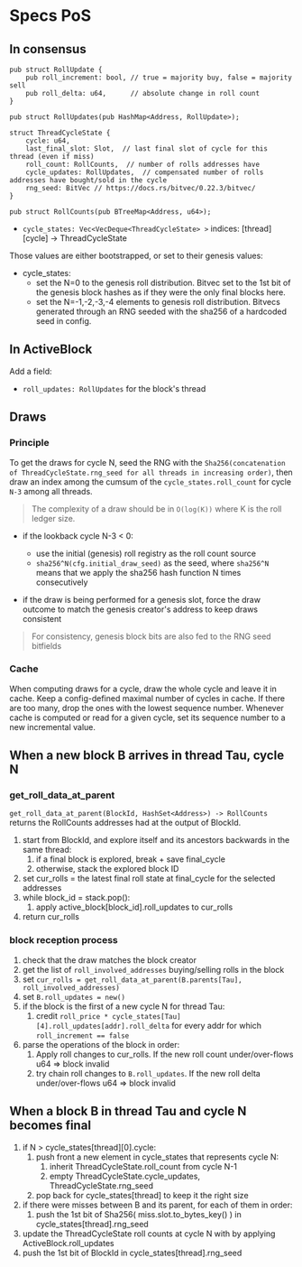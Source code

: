 # Specs PoS

## In consensus

```
pub struct RollUpdate {
    pub roll_increment: bool, // true = majority buy, false = majority sell
    pub roll_delta: u64,      // absolute change in roll count
}

pub struct RollUpdates(pub HashMap<Address, RollUpdate>);

struct ThreadCycleState {
    cycle: u64,
    last_final_slot: Slot,  // last final slot of cycle for this thread (even if miss)
    roll_count: RollCounts,  // number of rolls addresses have
    cycle_updates: RollUpdates,  // compensated number of rolls addresses have bought/sold in the cycle 
    rng_seed: BitVec // https://docs.rs/bitvec/0.22.3/bitvec/
}

pub struct RollCounts(pub BTreeMap<Address, u64>);
```

* `cycle_states: Vec<VecDeque<ThreadCycleState> >` indices: [thread][cycle] -> ThreadCycleState

Those values are either bootstrapped, or set to their genesis values:
* cycle_states:
  * set the N=0 to the genesis roll distribution. Bitvec set to the 1st bit of the genesis block hashes as if they were the only final blocks here.
  * set the N=-1,-2,-3,-4 elements to genesis roll distribution. Bitvecs generated through an RNG seeded with the sha256 of a hardcoded seed in config.

## In ActiveBlock

Add a field:

* `roll_updates: RollUpdates`  for the block's thread


## Draws

### Principle

To get the draws for cycle N, seed the RNG with the `Sha256(concatenation of ThreadCycleState.rng_seed for all threads in increasing order)`, then draw an index among the cumsum of the `cycle_states.roll_count` for cycle `N-3` among all threads.

> The complexity of a draw should be in `O(log(K))` where K is the roll ledger size.

* if the lookback cycle N-3 < 0:
  * use the initial (genesis) roll registry as the roll count source
  * `sha256^N(cfg.initial_draw_seed)` as the seed, where `sha256^N` means that we apply the sha256 hash function N times consecutively 

*  if the draw is being performed for a genesis slot, force the draw outcome to match the genesis creator's address to keep draws consistent

> For consistency, genesis block bits are also fed to the RNG seed bitfields

### Cache

When computing draws for a cycle, draw the whole cycle and leave it in cache.
Keep a config-defined maximal number of cycles in cache.
If there are too many, drop the ones with the lowest sequence number.
Whenever cache is computed or read for a given cycle, set its sequence number to a new incremental value.

## When a new block B arrives in thread Tau, cycle N

### get_roll_data_at_parent

`get_roll_data_at_parent(BlockId, HashSet<Address>) -> RollCounts` returns the RollCounts addresses had at the output of BlockId.

1. start from BlockId, and explore itself and its ancestors backwards in the same thread:
	1. if a final block is explored, break + save final_cycle 
	2. otherwise, stack the explored block ID
2. set cur_rolls = the latest final roll state at final_cycle for the selected addresses
3. while block_id = stack.pop():
	1. apply active_block[block_id].roll_updates to cur_rolls
4. return cur_rolls

### block reception process

1. check that the draw matches the block creator
2. get the list of `roll_involved_addresses` buying/selling rolls in the block
3. set `cur_rolls = get_roll_data_at_parent(B.parents[Tau], roll_involved_addresses)`
4. set `B.roll_updates = new()`
5. if the block is the first of a new cycle N for thread Tau:
	1. credit `roll_price * cycle_states[Tau][4].roll_updates[addr].roll_delta` for every addr for which `roll_increment == false`
6. parse the operations of the block in order:
	1. Apply roll changes to cur_rolls. If the new roll count under/over-flows u64 => block invalid
	2. try chain roll changes to `B.roll_updates`. If the new roll delta under/over-flows u64 => block invalid

## When a block B in thread Tau and cycle N becomes final

1. if N > cycle_states[thread][0].cycle:
	1. push front a new element in cycle_states that represents cycle N:
		1. inherit ThreadCycleState.roll_count from cycle N-1
		2. empty ThreadCycleState.cycle_updates, ThreadCycleState.rng_seed
	2. pop back for cycle_states[thread] to keep it the right size
2. if there were misses between B and its parent, for each of them in order:
	1. push the 1st bit of Sha256( miss.slot.to_bytes_key() ) in cycle_states[thread].rng_seed
3. update the ThreadCycleState roll counts at cycle N with by applying ActiveBlock.roll_updates 
4. push the 1st bit of BlockId in cycle_states[thread].rng_seed
